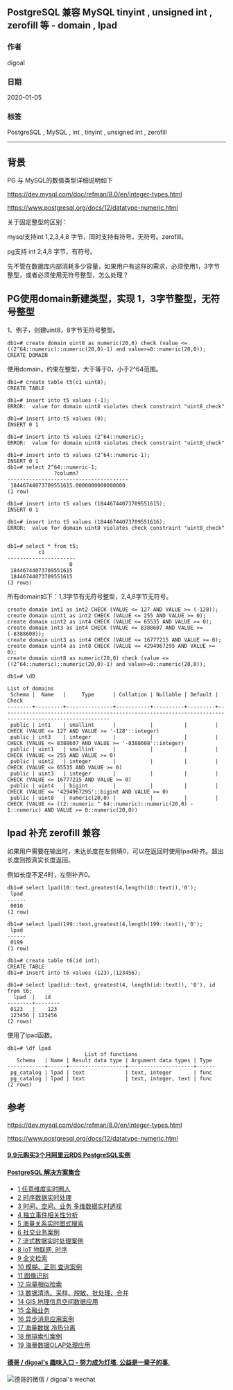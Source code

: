 ## PostgreSQL 兼容 MySQL tinyint , unsigned int , zerofill 等 - domain , lpad  
                                                                                                               
### 作者                                                                      
digoal                                                                                                               
                                                                                                               
### 日期                                                                                                               
2020-01-05                                                                                                           
                                                                                                               
### 标签                                                                                                               
PostgreSQL , MySQL , int , tinyint , unsigned int , zerofill   
                                                                                                               
----                                                                                                               
                                                                                                               
## 背景      
PG 与 MySQL的数值类型详细说明如下  
  
https://dev.mysql.com/doc/refman/8.0/en/integer-types.html  
    
https://www.postgresql.org/docs/12/datatype-numeric.html  
  
关于固定整型的区别：  
  
mysql支持int 1,2,3,4,8 字节，同时支持有符号，无符号。zerofill。     
  
pg支持 int 2,4,8 字节，有符号。     
  
先不管在数据库内部消耗多少容量，如果用户有这样的需求，必须使用1，3字节整型，或者必须使用无符号整型，怎么处理？  
  
## PG使用domain新建类型，实现 1，3字节整型，无符号整型  
1、例子，创建uint8，8字节无符号整型。  
  
```  
db1=# create domain uint8 as numeric(20,0) check (value <= ((2^64::numeric)::numeric(20,0)-1) and value>=0::numeric(20,0));  
CREATE DOMAIN  
```  
  
使用domain，约束在整型，大于等于0，小于2^64范围。    
  
```  
db1=# create table t5(c1 uint8);  
CREATE TABLE  
  
db1=# insert into t5 values (-1);  
ERROR:  value for domain uint8 violates check constraint "uint8_check"  
  
db1=# insert into t5 values (0);  
INSERT 0 1  
  
db1=# insert into t5 values (2^64::numeric);  
ERROR:  value for domain uint8 violates check constraint "uint8_check"  
  
db1=# insert into t5 values (2^64::numeric-1);  
INSERT 0 1  
db1=# select 2^64::numeric-1;  
               ?column?                  
---------------------------------------  
 18446744073709551615.0000000000000000  
(1 row)  
  
db1=# insert into t5 values (18446744073709551615);  
INSERT 0 1  
  
db1=# insert into t5 values (18446744073709551616);  
ERROR:  value for domain uint8 violates check constraint "uint8_check"  
  
  
db1=# select * from t5;  
          c1            
----------------------  
                    0  
 18446744073709551615  
 18446744073709551615  
(3 rows)  
```  
  
所有domain如下：1,3字节有无符号整型，2,4,8字节无符号。  
  
```  
create domain int1 as int2 CHECK (VALUE <= 127 AND VALUE >= (-128));  
create domain uint1 as int2 CHECK (VALUE <= 255 AND VALUE >= 0);  
create domain uint2 as int4 CHECK (VALUE <= 65535 AND VALUE >= 0);  
create domain int3 as int4 CHECK (VALUE <= 8388607 AND VALUE >= (-8388608));  
create domain uint3 as int4 CHECK (VALUE <= 16777215 AND VALUE >= 0);  
create domain uint4 as int8 CHECK (VALUE <= 4294967295 AND VALUE >= 0);  
create domain uint8 as numeric(20,0) check (value <= ((2^64::numeric)::numeric(20,0)-1) and value>=0::numeric(20,0));  
```  
  
```  
db1=# \dD  
                                                                               List of domains  
 Schema |  Name   |     Type      | Collation | Nullable | Default |                                                  Check                                                    
--------+---------+---------------+-----------+----------+---------+---------------------------------------------------------------------------------------------------------  
 public | int1    | smallint      |           |          |         | CHECK (VALUE <= 127 AND VALUE >= '-128'::integer)  
 public | int3    | integer       |           |          |         | CHECK (VALUE <= 8388607 AND VALUE >= '-8388608'::integer)  
 public | uint1   | smallint      |           |          |         | CHECK (VALUE <= 255 AND VALUE >= 0)  
 public | uint2   | integer       |           |          |         | CHECK (VALUE <= 65535 AND VALUE >= 0)  
 public | uint3   | integer       |           |          |         | CHECK (VALUE <= 16777215 AND VALUE >= 0)  
 public | uint4   | bigint        |           |          |         | CHECK (VALUE <= '4294967295'::bigint AND VALUE >= 0)  
 public | uint8   | numeric(20,0) |           |          |         | CHECK (VALUE <= ((2::numeric ^ 64::numeric)::numeric(20,0) - 1::numeric) AND VALUE >= 0::numeric(20,0))  
```  
  
## lpad 补充 zerofill 兼容  
如果用户需要在输出时，未达长度在左侧填0，可以在返回时使用lpad补齐。超出长度则按真实长度返回。   
  
例如长度不足4时，左侧补齐0。  
  
```  
db1=# select lpad(10::text,greatest(4,length(10::text)),'0');  
 lpad   
------  
 0010  
(1 row)  
  
db1=# select lpad(199::text,greatest(4,length(199::text)),'0');  
 lpad   
------  
 0199  
(1 row)  
  
db1=# create table t6(id int);  
CREATE TABLE  
db1=# insert into t6 values (123),(123456);  
  
db1=# select lpad(id::text, greatest(4, length(id::text)), '0'), id from t6;  
  lpad  |   id     
--------+--------  
 0123   |    123  
 123456 | 123456  
(2 rows)  
```  
  
使用了lpad函数。  
  
```  
db1=# \df lpad  
                         List of functions  
   Schema   | Name | Result data type | Argument data types | Type   
------------+------+------------------+---------------------+------  
 pg_catalog | lpad | text             | text, integer       | func  
 pg_catalog | lpad | text             | text, integer, text | func  
(2 rows)  
```  
  
## 参考    
https://dev.mysql.com/doc/refman/8.0/en/integer-types.html  
    
https://www.postgresql.org/docs/12/datatype-numeric.html  
  
    
  
  
  
  
  
  
  
  
  
  
  
  
  
  
  
  
  
  
  
  
  
  
  
  
  
#### [9.9元购买3个月阿里云RDS PostgreSQL实例](https://www.aliyun.com/database/postgresqlactivity "57258f76c37864c6e6d23383d05714ea")
  
  
#### [PostgreSQL 解决方案集合](https://yq.aliyun.com/topic/118 "40cff096e9ed7122c512b35d8561d9c8")
- [1 任意维度实时圈人](https://yq.aliyun.com/topic/118 "40cff096e9ed7122c512b35d8561d9c8")
- [2 时序数据实时处理](https://yq.aliyun.com/topic/118 "40cff096e9ed7122c512b35d8561d9c8")
- [3 时间、空间、业务 多维数据实时透视](https://yq.aliyun.com/topic/118 "40cff096e9ed7122c512b35d8561d9c8")
- [4 独立事件相关性分析](https://yq.aliyun.com/topic/118 "40cff096e9ed7122c512b35d8561d9c8")
- [5 海量关系实时图式搜索](https://yq.aliyun.com/topic/118 "40cff096e9ed7122c512b35d8561d9c8")
- [6 社交业务案例](https://yq.aliyun.com/topic/118 "40cff096e9ed7122c512b35d8561d9c8")
- [7 流式数据实时处理案例](https://yq.aliyun.com/topic/118 "40cff096e9ed7122c512b35d8561d9c8")
- [8 IoT 物联网, 时序](https://yq.aliyun.com/topic/118 "40cff096e9ed7122c512b35d8561d9c8")
- [9 全文检索](https://yq.aliyun.com/topic/118 "40cff096e9ed7122c512b35d8561d9c8")
- [10 模糊、正则 查询案例](https://yq.aliyun.com/topic/118 "40cff096e9ed7122c512b35d8561d9c8")
- [11 图像识别](https://yq.aliyun.com/topic/118 "40cff096e9ed7122c512b35d8561d9c8")
- [12 向量相似检索](https://yq.aliyun.com/topic/118 "40cff096e9ed7122c512b35d8561d9c8")
- [13 数据清洗、采样、脱敏、批处理、合并](https://yq.aliyun.com/topic/118 "40cff096e9ed7122c512b35d8561d9c8")
- [14 GIS 地理信息空间数据应用](https://yq.aliyun.com/topic/118 "40cff096e9ed7122c512b35d8561d9c8")
- [15 金融业务](https://yq.aliyun.com/topic/118 "40cff096e9ed7122c512b35d8561d9c8")
- [16 异步消息应用案例](https://yq.aliyun.com/topic/118 "40cff096e9ed7122c512b35d8561d9c8")
- [17 海量数据 冷热分离](https://yq.aliyun.com/topic/118 "40cff096e9ed7122c512b35d8561d9c8")
- [18 倒排索引案例](https://yq.aliyun.com/topic/118 "40cff096e9ed7122c512b35d8561d9c8")
- [19 海量数据OLAP处理应用](https://yq.aliyun.com/topic/118 "40cff096e9ed7122c512b35d8561d9c8")
  
  
#### [德哥 / digoal's 趣味入口 - 努力成为灯塔, 公益是一辈子的事.](https://github.com/digoal/blog/blob/master/README.md "22709685feb7cab07d30f30387f0a9ae")
  
  
![德哥的微信 / digoal's wechat](../pic/digoal_weixin.jpg "f7ad92eeba24523fd47a6e1a0e691b59")
  
